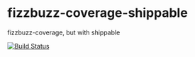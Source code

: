 # fizzbuzz-coverage-shippable
fizzbuzz-coverage, but with shippable

[![Build Status](https://api.shippable.com/projects/5527dc6e5ab6cc1352bf4030/badge?branchName=master)](https://app.shippable.com/projects/5527dc6e5ab6cc1352bf4030/builds/latest)
